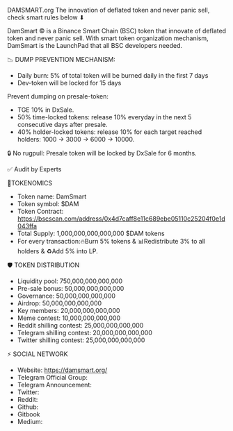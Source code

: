 DAMSMART.org The innovation of deflated token and never panic sell, check smart rules below ⬇

DamSmart © is a Binance Smart Chain (BSC) token that innovate of deflated token and never panic sell. With smart token organization mechanism, DamSmart is the LaunchPad that all BSC developers needed.


📉 DUMP PREVENTION MECHANISM:
- Daily burn: 5% of total token will be burned daily in the first 7 days
- Dev-token will be locked for 15 days


Prevent dumping on presale-token:

- TGE 10% in DxSale.
- 50% time-locked tokens: release 10% everyday in the next 5 consecutive days after presale.
- 40% holder-locked tokens: release 10% for each target reached holders: 1000 -> 3000 -> 6000 -> 10000.

🔒 No rugpull: Presale token will be locked by DxSale for 6 months.

✅ Audit by Experts


💠TOKENOMICS
- Token name: DamSmart
- Token symbol: $DAM
- Token Contract: https://bscscan.com/address/0x4d7caff8e11c689ebe05110c25204f0e1d043ffa
- Total Supply: 1,000,000,000,000,000 $DAM tokens
- For every transaction:🔥Burn 5% tokens & 📊Redistribute 3% to all holders & ♻️Add 5% into LP.

🛡️ TOKEN DISTRIBUTION
- Liquidity pool:             750,000,000,000,000
- Pre-sale bonus:              50,000,000,000,000
- Governance:                  50,000,000,000,000
- Airdrop:                     50,000,000,000,000
- Key members:                 20,000,000,000,000
- Meme contest:                10,000,000,000,000
- Reddit shilling contest:     25,000,000,000,000
- Telegram shilling contest:   20,000,000,000,000
- Twitter shilling contest:    25,000,000,000,000

⚡ SOCIAL NETWORK
- Website: https://damsmart.org/
- Telegram Official Group: 
- Telegram Announcement: 
- Twitter:
- Reddit: 
- Github: 
- Gitbook
- Medium: 